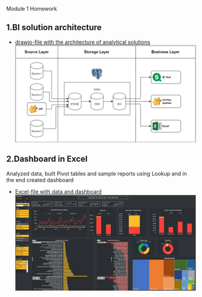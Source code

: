 Module 1 Homework
## 1.BI solution architecture
- [drawio-file with the architecture of analytical solutions](https://github.com/Insomikk/datalearn/blob/main/DE-101/Module1/BI%20solution%20architecture.drawio)
![alt text](https://github.com/Insomikk/datalearn/blob/main/DE-101/Module1/BI%20Architecture.png "Architecture of analytical solution")

## 2.Dashboard in Excel
Analyzed data, built Pivot tables and sample reports using Lookup
and in the end сreated dashboard
- [Excel-file with data and dashboard](https://github.com/Insomikk/datalearn/blob/main/DE-101/Module1/Sample%20-%20Superstore%20-%20Dashboard.xlsx)
![alt text](https://github.com/Insomikk/datalearn/blob/main/DE-101/Module1/Excel%20Dashboard.png "Dashboard")
